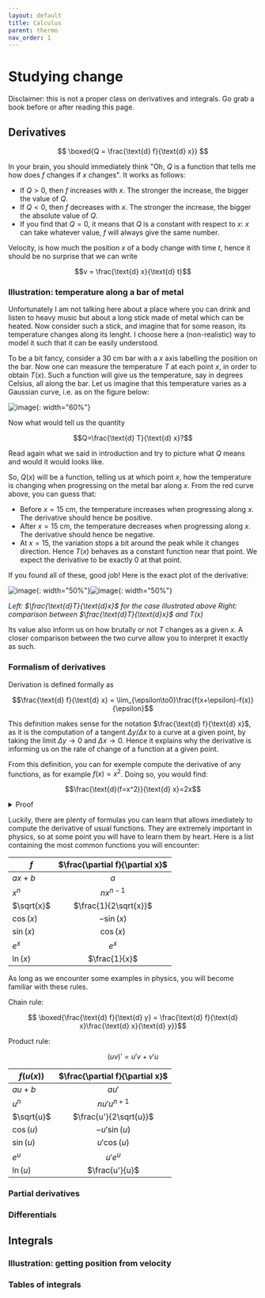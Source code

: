 ```yaml
---
layout: default
title: Calculus
parent: thermo
nav_order: 1
---
```


# Studying change

Disclaimer: this is not a proper class on derivatives and integrals. Go grab a book before or after reading this page.

## Derivatives

$$ \boxed{Q = \frac{\text{d} f}{\text{d} x}} $$

In your brain, you should immediately think "Oh, $Q$ is a function that tells me how does $f$ changes if $x$ changes". It works as follows:

- If $Q>0$, then $f$ increases with $x$. The stronger the increase, the bigger the value of $Q$.
- If $Q<0$, then $f$ decreases with $x$. The stronger the increase, the bigger the absolute value of $Q$.
- If you find that $Q=0$, it means that $Q$ is a constant with respect to $x$: $x$ can take whatever value, $f$ will always give the same number.

Velocity, is how much the position $x$ of a body change with time $t$, hence it should be no surprise that we can write

$$v = \frac{\text{d} x}{\text{d} t}$$

### Illustration: temperature along a bar of metal

Unfortunately I am not talking here about a place where you can drink and listen to heavy music but about a long stick made of metal which can be heated. Now consider such a stick, and imagine that for some reason, its temperature changes along its lenght. I choose here a (non-realistic) way to model it such that it can be easily understood.

To be a bit fancy, consider a 30 cm bar with a $x$ axis labelling the position on the bar. Now one can measure the temperature $T$ at each point $x$, in order to obtain $T(x)$. Such a function will give us the temperature, say in degrees Celsius, all along the bar. Let us imagine that this temperature varies as a Gaussian curve, i.e. as on the figure below:

![image](../images/temperature.png){: width="60%"}

Now what would tell us the quantity

$$Q=\frac{\text{d} T}{\text{d} x}?$$

Read again what we said in introduction and try to picture what $Q$ means and would it would looks like.

So, $Q(x)$ will be a function, telling us at which point $x$, how the temperature is changing when progressing on the metal bar along $x$. From the red curve above, you can guess that:
- Before $x=15$ cm, the temperature increases when progressing along $x$. The derivative should hence be positive. 
- After $x=15$ cm, the temperature decreases when progressing along $x$. The derivative should hence be negative.
- At $x=15$, the variation stops a bit around the peak while it changes direction. Hence $T(x)$ behaves as a constant function near that point. We expect the derivative to be exactly 0 at that point. 

If you found all of these, good job! Here is the exact plot of the derivative:

![image](../images/dTdx.png){: width="50%"}![image](../images/T-dTdx.png){: width="50%"}


*Left: $\frac{\text{d}T}{\text{d}x}$ for the case illustrated above Right: comparison between $\frac{\text{d}T}{\text{d}x}$ and $T(x)$*

Its value also inform us on how brutally or not $T$ changes as a given $x$. A closer comparison between the two curve allow you to interpret it exactly as such.

### Formalism of derivatives

Derivation is defined formally as

$$\frac{\text{d} f}{\text{d} x} = \lim_{\epsilon\to0}\frac{f(x+\epsilon)-f(x)}{\epsilon}$$

This definition makes sense for the notation $\frac{\text{d} f}{\text{d} x}$, as it is the computation of a tangent $\Delta y/\Delta x$ to a curve at a given point, by taking the limit $\Delta y\to 0$ and $\Delta x\to 0$. Hence it explains why the derivative is informing us on the rate of change of a function at a given point.

From this definition, you can for exemple compute the derivative of any functions, as for example $f(x)=x^2$. Doing so, you would find:

$$\frac{\text{d}(f=x^2)}{\text{d} x}=2x$$

<details>
  <summary>Proof</summary>

$$
\begin{aligned}
\frac{\text{d} f}{\text{d} x}
&=  \lim_{\epsilon\to0}\frac{(x+\epsilon)^2-x^2}{\epsilon}\\
&=  \lim_{\epsilon\to0}\frac{x^2+2x+\epsilon^2 - x^2}{\epsilon}\\
&= \lim_{\epsilon\to0}\frac{2x\epsilon+\epsilon^2}{\epsilon}\\
&= \lim_{\epsilon\to0}\left(2x + \epsilon\right)\\
&=2x
\end{aligned}
$$

</details>

Luckily, there are plenty of formulas you can learn that allows imediately to compute the derivative of usual functions. They are extremely important in physics, so at some point you will have to learn them by heart. Here is a list containing the most common functions you will encounter: 

| $f$   |      $\frac{\partial f}{\partial x}$ |
|----------|:-------------:|
| $ax+b$ |  $a$ |
| $x^n$ |  $nx^{n-1}$ |
| $\sqrt{x}$ |   $\frac{1}{2\sqrt{x}}$| 
| $\cos(x)$ | $-\sin(x)$ |
| $\sin(x)$ | $\cos(x)$ |
| $e^{x}$ | $e^{x}$ |
| $\ln(x)$ | $\frac{1}{x}$ |

As long as we encounter some examples in physics, you will become familiar with these rules.

Chain rule:

$$ \boxed{\frac{\text{d} f}{\text{d} y} = \frac{\text{d} f}{\text{d} x}\frac{\text{d} x}{\text{d} y}}$$

Product rule:

$$ (uv)' = u'v + v'u $$

| $f(u(x))$   |      $\frac{\partial f}{\partial x}$ |
|----------|:-------------:|
| $au+b$ |  $au'$ |
| $u^n$ |    $nu'u^{n+1}$   | 
| $\sqrt{u}$ |   $\frac{u'}{2\sqrt{u}}$| 
| $\cos(u)$ | $-u'\sin(u)$ |
| $\sin(u)$ | $u'\cos(u)$ |
| $e^{u}$ | $u'e^{u}$ |
| $\ln(u)$ | $\frac{u'}{u}$ |

### Partial derivatives

### Differentials

## Integrals

### Illustration: getting position from velocity 

### Tables of integrals
